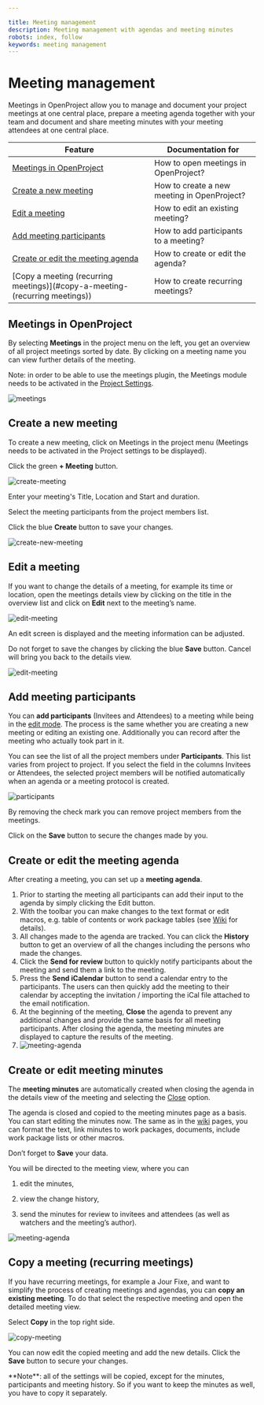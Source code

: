 ```yaml
---

title: Meeting management
description: Meeting management with agendas and meeting minutes
robots: index, follow
keywords: meeting management
---
```


# Meeting management

Meetings in OpenProject allow you to manage and document your project meetings at one central place, prepare a meeting agenda together with your team and document and share meeting minutes with your meeting attendees at one central place.

| Feature                                                      | Documentation for                           |
| ------------------------------------------------------------ | ------------------------------------------- |
| [Meetings in OpenProject](#meetings-in-OpenProject)          | How to open meetings in OpenProject?        |
| [Create a new meeting](#create-a-new-meeting)                | How to create a new meeting in OpenProject? |
| [Edit a meeting](#edit-a-meeting)                            | How to edit an existing meeting?            |
| [Add meeting participants](#add-meeting-participants)        | How to add participants to a meeting?       |
| [Create or edit the meeting agenda](#create-or-edit-the-meeting-agenda) | How to create or edit the agenda?           |
| [Copy a meeting (recurring meetings)](#copy-a-meeting-(recurring meetings)) | How to create recurring meetings?           |

## Meetings in OpenProject

By selecting **Meetings** in the project menu on the left, you get an overview of all project meetings sorted by date. By clicking on a meeting name you can view further details of the meeting.

Note: in order to be able to use the meetings plugin, the Meetings module needs to be activated in the [Project Settings](./project-admin-guide/#project-settings).

![meetings](1567598397931.png)

## Create a new meeting

To create a new meeting, click on Meetings in the project menu (Meetings needs to be activated in the Project settings to be displayed).

Click the green **+ Meeting** button.

![create-meeting](create-meeting.png)

Enter your meeting's Title, Location and Start and duration.

Select the meeting participants from the project members list.

Click the blue **Create** button to save your changes.

![create-new-meeting](1567430908286.png)

## Edit a meeting

If you want to change the details of a meeting, for example its time or location, open the meetings details view by clicking on the title in the overview list and click on **Edit** next to the meeting’s name.

![edit-meeting](edit-meeting.png)

An edit screen is displayed and the meeting information can be adjusted.

Do not forget to save the changes by clicking the blue **Save** button. Cancel will bring you back to the details view.

![edit-meeting](1567598762132.png)

## Add meeting participants

You can **add participants** (Invitees and Attendees) to a meeting while being in the [edit mode](#edit-a-meeting). The process is the same whether you are creating a new meeting or editing an existing one. Additionally you can record after the meeting who actually took part in it.

You can see the list of all the project members under **Participants**. This list varies from project to project. If you select the field in the columns Invitees or Attendees, the selected project members will be notified automatically when an agenda or a meeting protocol is created.

![participants](1567599156831.png)

By removing the check mark you can remove project members from the meetings.

Click on the **Save** button to secure the changes made by you.

## Create or edit the meeting agenda

After creating a meeting, you can set up a **meeting agenda**.

1. Prior to starting the meeting all participants can add their input to the agenda by simply clicking the Edit button.
2. With the toolbar you can make changes to the text format or edit macros, e.g. table of contents or work package tables (see [Wiki](#wiki) for details).
3. All changes made to the agenda are tracked. You can click the **History** button to get an overview of all the changes including the persons who made the changes.
4. Click the **Send for review** button to quickly notify participants about the meeting and send them a link to the meeting.
5. Press the **Send iCalendar** button to send a calendar entry to the participants. The users can then quickly add the meeting to their calendar by accepting the invitation / importing the iCal file attached to the email notification.
6. At the beginning of the meeting, **Close** the agenda to prevent any additional changes and provide the same basis for all meeting participants. After closing the agenda, the meeting minutes are displayed to capture the results of the meeting.
7. ![meeting-agenda](meeting-agenda.png)

## Create or edit meeting minutes

The **meeting minutes** are automatically created when closing the agenda in the details view of the meeting and selecting the [Close](#create-or-edit-the-meeting-agenda) option.

The agenda is closed and copied to the meeting minutes page as a basis. You can start editing the minutes now. The same as in the [wiki](#wiki) pages, you can format the text, link minutes to work packages, documents, include work package lists or other macros.

Don’t forget to **Save** your data.

You will be directed to the meeting view, where you can

1. edit the minutes,

2. view the change history,

3. send the minutes for review to invitees and attendees (as well as watchers and the meeting’s author).

![meeting-agenda](meeting-agenda-1567601684299.png)

## Copy a meeting (recurring meetings)

If you have recurring meetings, for example a Jour Fixe, and want to simplify the process of creating meetings and agendas, you can **copy an existing meeting**. To do that select the respective meeting and open the detailed meeting view.

Select **Copy** in the top right side.

![copy-meeting](copy-meeting.png)

You can now edit the copied meeting and add the new details. Click the **Save** button to secure your changes.

<div class="alert alert-info" role="alert">
**Note**: all of the settings will be copied, except for the minutes, participants and meeting history. So if you want to keep the minutes as well, you have to copy it separately.

</div>

